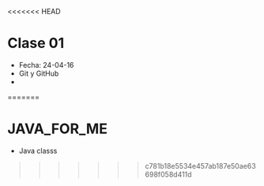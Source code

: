 <<<<<<< HEAD
# Clase 01
- Fecha: 24-04-16
- Git y GitHub
- 
=======
# JAVA_FOR_ME

- Java classs
>>>>>>> c781b18e5534e457ab187e50ae63698f058d411d
